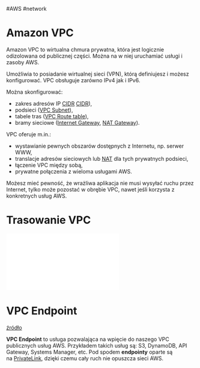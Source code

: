 #AWS #network

# Amazon VPC

Amazon VPC to wirtualna chmura prywatna, która jest logicznie odizolowana od publicznej części. Można na w niej uruchamiać usługi i zasoby AWS.

Umożliwia to posiadanie wirtualnej sieci (VPN), którą definiujesz i możesz konfigurować. VPC obsługuje zarówno IPv4 jak i IPv6.

Można skonfigurować:

- zakres adresów IP [CIDR](../network/CIDR.md) [CIDR](../network/CIDR.md)),
- podsieci ([VPC Subnet](VPC%20Subnet.md)),
- tabele tras ([VPC Route table](VPC%20Route%20table.md)),
- bramy sieciowe ([Internet Gateway](Internet%20Gateway.md), [NAT Gateway](NAT%20devices.md#NAT%20Gateway)).

VPC oferuje m.in.:

- wystawianie pewnych obszarów dostępnych z Internetu, np. serwer WWW,
- translacje adresów sieciowych lub [NAT](../network/NAT.md) dla tych prywatnych podsieci,
- łączenie VPC między sobą,
- prywatne połączenia z wieloma usługami AWS.

Możesz mieć pewność, że wrażliwa aplikacja nie musi wysyłać ruchu przez Internet, tylko może pozostać w obrębie VPC, nawet jeśli korzysta z konkretnych usług AWS.

# Trasowanie VPC

![Trasowanie VPC](VPC%20Route%20table.md#Trasowanie%20VPC)

# VPC Endpoint

[źródło](https://rozchmurzeni.pl/vpc-endpoint/)

**VPC Endpoint** to usługa pozwalająca na wpięcie do naszego VPC publicznych usług AWS. Przykładem takich usług są: S3, DynamoDB, API Gateway, Systems Manager, etc. Pod spodem **endpointy** oparte są na [PrivateLink](PrivateLink.md), dzięki czemu cały ruch nie opuszcza sieci AWS. 
